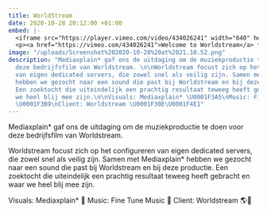```yaml
---
title: WorldStream
date: 2020-10-28 20:12:00 +01:00
embed: |-
  <iframe src="https://player.vimeo.com/video/434026241" width="640" height="360" frameborder="0" allow="autoplay; fullscreen" allowfullscreen></iframe>
  <p><a href="https://vimeo.com/434026241">Welcome to Worldstream</a> from <a href="https://vimeo.com/worldstream">Worldstream</a> on <a href="https://vimeo.com">Vimeo</a>.</p>
image: "/uploads/Screenshot%202020-10-28%20at%2021.10.52.png"
description: "Mediaxplain* gaf ons de uitdaging om de muziekproductie te doen voor
  deze bedrijfsfilm van Worldstream. \n\nWorldstream focust zich op het configureren
  van eigen dedicated servers, die zowel snel als veilig zijn. Samen met Mediaxplain*
  hebben we gezocht naar een sound die past bij Worldstream en bij deze productie.
  Een zoektocht die uiteindelijk een prachtig resultaat teweeg heeft gebracht en waar
  we heel blij mee zijn.\n\nVisuals: Mediaxplain* \U0001F3A5\nMusic: Fine Tune Music
  \U0001F3B9\nClient: Worldstream \U0001F30E\U0001F4E1"
---
```


Mediaxplain* gaf ons de uitdaging om de muziekproductie te doen voor deze bedrijfsfilm van Worldstream. 

Worldstream focust zich op het configureren van eigen dedicated servers, die zowel snel als veilig zijn. Samen met Mediaxplain* hebben we gezocht naar een sound die past bij Worldstream en bij deze productie. Een zoektocht die uiteindelijk een prachtig resultaat teweeg heeft gebracht en waar we heel blij mee zijn.

Visuals: Mediaxplain* 🎥
Music: Fine Tune Music 🎹
Client: Worldstream 🌎📡